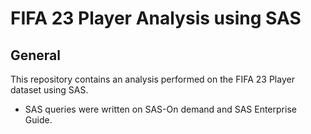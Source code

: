 # FIFA 23 Player Analysis using SAS

## General

This repository contains an analysis performed on the FIFA 23 Player dataset using SAS. 

- SAS queries were written on SAS-On demand and SAS Enterprise Guide.

